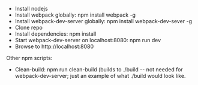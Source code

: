 * Install nodejs
* Install webpack globally: npm install webpack -g
* Install webpack-dev-server globally: npm install webpack-dev-sever -g
* Clone repo
* Install dependencies: npm install
* Start webpack-dev-server on localhost:8080: npm run dev
* Browse to http://localhost:8080

Other npm scripts:
* Clean-build: npm run clean-build (builds to ./build -- not needed for webpack-dev-server; just an example of what ./build would look like.


